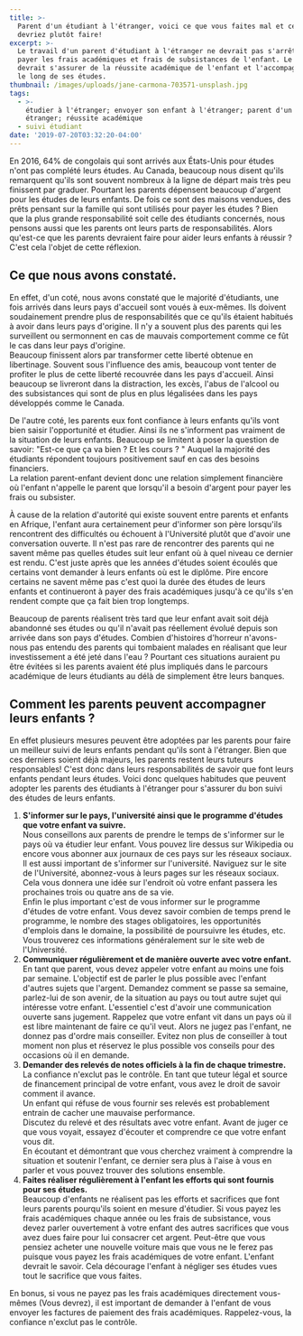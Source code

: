 ```yaml
---
title: >-
  Parent d'un étudiant à l'étranger, voici ce que vous faites mal et ce que vous
  devriez plutôt faire!
excerpt: >-
  Le travail d'un parent d'étudiant à l'étranger ne devrait pas s'arrêter à
  payer les frais académiques et frais de subsistances de l'enfant. Le parent
  devrait s'assurer de la réussite académique de l'enfant et l'accompagner tout
  le long de ses études.
thumbnail: /images/uploads/jane-carmona-703571-unsplash.jpg
tags:
  - >-
    étudier à l'étranger; envoyer son enfant à l'étranger; parent d'un étudiant
    étranger; réussite académique
  - suivi étudiant
date: '2019-07-20T03:32:20-04:00'
---
```

En 2016, 64% de congolais qui sont arrivés aux États-Unis pour études n'ont pas complété leurs études. Au Canada, beaucoup nous disent qu'ils remarquent qu'ils sont souvent nombreux à la ligne de départ mais très peu finissent par graduer. Pourtant les parents dépensent beaucoup d'argent pour les études de leurs enfants. De fois ce sont des maisons vendues, des prêts pensant sur la famille qui sont utilisés pour payer les études ? Bien que la plus grande responsabilité soit celle des étudiants concernés, nous pensons aussi que les parents ont leurs parts de responsabilités. Alors qu'est-ce que les parents devraient faire pour aider leurs enfants à réussir ? C'est cela l'objet de cette réflexion.

## Ce que nous avons constaté.

En effet, d'un coté, nous avons constaté que le majorité d'étudiants, une fois arrivés dans leurs pays d'accueil sont voués à eux-mêmes. Ils doivent soudainement prendre plus de responsabilités que ce qu'ils étaient habitués à avoir dans leurs pays d'origine. Il n'y a souvent plus des parents qui les surveillent ou sermonnent en cas de mauvais comportement comme ce fût le cas dans leur pays d'origine. \
Beaucoup finissent alors par transformer cette liberté obtenue en libertinage. Souvent sous l'influence des amis, beaucoup vont tenter de profiter le plus de cette liberté recouvrée dans les pays d'accueil. Ainsi beaucoup se livreront dans la distraction, les excès, l'abus de l'alcool ou des subsistances qui sont de plus en plus légalisées dans les pays développés comme le Canada.

De l'autre coté, les parents eux font confiance à leurs enfants qu'ils vont bien saisir l'opportunité et étudier. Ainsi ils ne s'informent pas vraiment de la situation de leurs enfants. Beaucoup se limitent à poser la question de savoir: "Est-ce que ça va bien ? Et les cours ? " Auquel la majorité des étudiants répondent toujours positivement sauf en cas des besoins financiers.\
La relation parent-enfant devient donc une relation simplement financière où l'enfant n'appelle le parent que lorsqu'il a besoin d'argent pour payer les frais ou subsister. 

À cause de la relation d'autorité qui existe souvent entre parents et enfants en Afrique, l'enfant aura certainement peur d'informer son père lorsqu'ils rencontrent des difficultés ou échouent à l'Université plutôt que d'avoir une conversation ouverte. Il n'est pas rare de rencontrer des parents qui ne savent même pas quelles études suit leur enfant où à quel niveau ce dernier est rendu. C'est juste après que les années d'études soient écoulés que certains vont demander à leurs enfants où est le diplôme. Pire encore certains ne savent même pas c'est quoi la durée des études de leurs enfants et continueront à payer des frais académiques jusqu'à ce qu'ils s'en rendent compte que ça fait bien trop longtemps.

Beaucoup de parents réalisent très tard que leur enfant avait soit déjà abandonné ses études ou qu'il n'avait pas réellement évolué depuis son arrivée dans son pays d'études. Combien d'histoires d'horreur n'avons-nous pas entendu des parents qui tombaient malades en réalisant que leur investissement a été jeté dans l'eau ? Pourtant ces situations auraient pu être évitées si les parents avaient été plus impliqués dans le parcours académique de leurs étudiants au délà de simplement être leurs banques.

## Comment les parents peuvent accompagner leurs enfants ?

En effet plusieurs mesures peuvent être adoptées par les parents pour faire un meilleur suivi de leurs enfants pendant qu'ils sont à l'étranger. Bien que ces derniers soient déjà majeurs, les parents restent leurs tuteurs responsables! C'est donc dans leurs responsabilités de savoir que font leurs enfants pendant leurs études. Voici donc quelques habitudes que peuvent adopter les parents des étudiants à l'étranger pour s'assurer du bon suivi des études de leurs enfants.

1. **S'informer sur le pays, l'université ainsi que le programme d'études que votre enfant va suivre.**\
   Nous conseillons aux parents de prendre le temps de s'informer sur le pays où va étudier leur enfant. Vous pouvez lire dessus sur Wikipedia ou encore vous abonner aux journaux de ces pays sur les réseaux sociaux.\
   Il est aussi important de s'informer sur l'université. Naviguez sur le site de l'Université, abonnez-vous à leurs pages sur les réseaux sociaux. Cela vous donnera une idée sur l'endroit où votre enfant passera les prochaines trois ou quatre ans de sa vie.\
   Enfin le plus important c'est de vous informer sur le programme d'études de votre enfant. Vous devez savoir combien de temps prend le programme, le nombre des stages obligatoires, les opportunités d'emplois dans le domaine, la possibilité de poursuivre les études, etc.\
   Vous trouverez ces informations généralement sur le site web de l'Université.
2. **Communiquer régulièrement et de manière ouverte avec votre enfant.**\
   En tant que parent, vous devez appeler votre enfant au moins une fois par semaine. L'objectif est de parler le plus possible avec l'enfant d'autres sujets que l'argent. Demandez comment se passe sa semaine, parlez-lui de son avenir, de la situation au pays ou tout autre sujet qui intéresse votre enfant. L'essentiel c'est d'avoir une communication ouverte sans jugement. Rappelez que votre enfant vit dans un pays où il est libre maintenant de faire ce qu'il veut. Alors ne jugez pas l'enfant, ne donnez pas d'ordre mais conseiller. Evitez non plus de conseiller à tout moment non plus et réservez le plus possible vos conseils pour des occasions où il en demande.
3. **Demander des relevés de notes officiels à la fin de chaque trimestre.**\
   La confiance n'exclut pas le contrôle. En tant que tuteur légal et source de financement principal de votre enfant, vous avez le droit de savoir comment il avance.\
   Un enfant qui réfuse de vous fournir ses relevés est probablement entrain de cacher une mauvaise performance.\
   Discutez du relevé et des résultats avec votre enfant. Avant de juger ce que vous voyait, essayez d'écouter et comprendre ce que votre enfant vous dit. \
   En écoutant et démontrant que vous cherchez vraiment à comprendre la situation et soutenir l'enfant, ce dernier sera plus à l'aise à vous en parler et vous pouvez trouver des solutions ensemble.
4. **Faites réaliser régulièrement à l'enfant les efforts qui sont fournis pour ses études.**\
   Beaucoup d'enfants ne réalisent pas les efforts et sacrifices que font leurs parents pourqu'ils soient en mesure d'étudier. Si vous payez les frais académiques chaque année ou les frais de subsistance, vous devez parler ouvertement à votre enfant des autres sacrifices que vous avez dues faire pour lui consacrer cet argent. Peut-être que vous pensiez acheter une nouvelle voiture mais que vous ne le ferez pas puisque vous payez les frais académiques de votre enfant. L'enfant devrait le savoir. Cela décourage l'enfant à négliger ses études vues tout le sacrifice que vous faites.

En bonus, si vous ne payez pas les frais académiques directement vous-mêmes (Vous devrez), il est important de demander à l'enfant de vous envoyer les factures de paiement des frais académiques. Rappelez-vous, la confiance n'exclut pas le contrôle.
